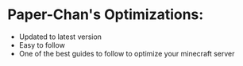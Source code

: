 # Paper-Chan's Optimizations:

- Updated to latest version
- Easy to follow
- One of the best guides to follow to optimize your minecraft server
